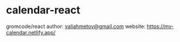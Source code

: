 # calendar-react
gromcode/react
author: valiahmetov@gmail.com
website: https://mv-calendar.netlify.app/
